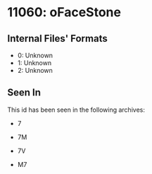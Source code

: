# 11060: oFaceStone

## Internal Files' Formats
- 0: Unknown
- 1: Unknown
- 2: Unknown

## Seen In

This id has been seen in the following archives:  

- 7  

- 7M  

- 7V  

- M7  
